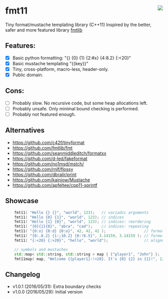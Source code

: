# fmt11 <a href="https://travis-ci.org/r-lyeh/fmt11"><img src="https://api.travis-ci.org/r-lyeh/fmt11.svg?branch=master" align="right" /></a>
Tiny format/mustache templating library (C++11)
Inspired by the better, safer and more featured library [fmtlib](https://github.com/fmtlib/fmt)

## Features:
- [x] Basic python formatting: "{} {0} {1} {2:#x} {4:8.2} {:<20}"
- [x] Basic mustache templating "{{key}}"
- [x] Tiny, cross-platform,  macro-less, header-only.
- [x] Public domain.

## Cons:
- [ ] Probably slow. No recursive code, but some heap allocations left.
- [ ] Probably unsafe. Only minimal bound checking is performed.
- [ ] Probably not featured enough.

## Alternatives
- https://github.com/c42f/tinyformat
- https://github.com/fmtlib/fmt
- https://github.com/seanmiddleditch/formatxx
- https://github.com/d-led/fakeformat
- https://github.com/no1msd/mstch/
- https://github.com/rnlf/flossy
- https://github.com/dbralir/print
- https://github.com/kainjow/Mustache
- https://github.com/apfeltee/cpp11-sprintf

## Showcase
```c++
    fmt11( "Hello {} {}", "world", 123);   // variadic arguments
    fmt11( "Hello {0} {1}", "world", 123); // indices
    fmt11( "Hello {1} {0}", "world", 123); // indices: reordering
    fmt11( "{0}{1}{0}", "abra", "cad");    // indices: repeating
    fmt11( "{0:x} {0:d} {0:o}", 42, 42, 42 );                 // formatting
    fmt11( "{0:.8.2} {1:;10.2} {0:!8.5}", 3.14159, 3.14159 ); // formatting
    fmt11( "{:<20} {:>20}", "hello", "world");                // alignment

    // symbols and mustaches
    std::map< std::string, std::string > map { {"player1", "John"} };
    fmt11map( map, "Welcome {{player1}:!<20}. It's {0} {2} in {1}!", 12, "town", "o'clock" );
```

## Changelog
- v1.0.1 (2016/05/31): Extra boundary checks
- v1.0.0 (2016/05/29): Initial version
